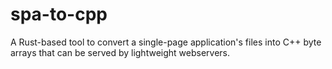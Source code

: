# spa-to-cpp
A Rust-based tool to convert a single-page application's files into C++ byte arrays that can be served by lightweight webservers.
